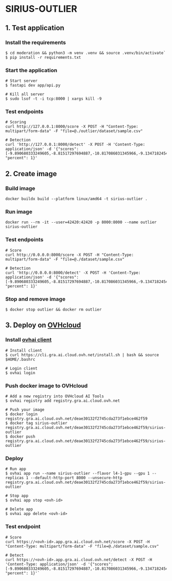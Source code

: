 # SIRIUS-OUTLIER

## 1. Test application

### Install the requirements
```
$ cd moderation && python3 -m venv .venv && source .venv/bin/activate`
$ pip install -r requirements.txt
```

### Start the application
```
# Start server
$ fastapi dev app/api.py

# Kill all server
$ sudo lsof -t -i tcp:8000 | xargs kill -9
```

### Test endpoints
```
# Scoring
curl http://127.0.0.1:8000/score -X POST -H "Content-Type: multipart/form-data" -F "file=@./outlier/dataset/sample.csv"

# Detection
curl 'http://127.0.0.1:8000/detect' -X POST -H 'Content-Type: application/json' -d '{"scores":[-9.890680333249605,-8.81517297694887,-10.817086031345966,-9.134718245421285,-9.136104401859312,-10.10892008829345,-9.246591666943132], "percent": 1}'
```

## 2. Create image

### Build image
```
docker buildx build --platform linux/amd64 -t sirius-outlier .
```
### Run image
```
docker run --rm -it --user=42420:42420 -p 8000:8000 --name outlier sirius-outlier
```

### Test endpoints
```
# Score
curl http://0.0.0.0:8000/score -X POST -H "Content-Type: multipart/form-data" -F "file=@./dataset/sample.csv"

# Detection
curl 'http://0.0.0.0:8000/detect' -X POST -H 'Content-Type: application/json' -d '{"scores":[-9.890680333249605,-8.81517297694887,-10.817086031345966,-9.134718245421285,-9.136104401859312,-10.10892008829345,-9.246591666943132], "percent": 1}'
```

### Stop and remove image
```
$ docker stop outlier && docker rm outlier
```

## 3. Deploy on [OVHcloud](https://help.ovhcloud.com/csm/en-public-cloud-ai-deploy-build-use-custom-image?id=kb_article_view&sysparm_article=KB0057405)

### Install [ovhai client](https://help.ovhcloud.com/csm/en-gb-public-cloud-ai-cli-install-client?id=kb_article_view&sysparm_article=KB0047844)
```
# Install client
$ curl https://cli.gra.ai.cloud.ovh.net/install.sh | bash && source $HOME/.bashrc

# Login client
$ ovhai login
```

### Push docker image to OVHcloud
```
# Add a new registry into OVHcloud AI Tools
$ ovhai registry add registry.gra.ai.cloud.ovh.net

# Push your image
$ docker login registry.gra.ai.cloud.ovh.net/deae30132f2745cda273f1ebce462f59
$ docker tag sirius-outlier registry.gra.ai.cloud.ovh.net/deae30132f2745cda273f1ebce462f59/sirius-outlier
$ docker push registry.gra.ai.cloud.ovh.net/deae30132f2745cda273f1ebce462f59/sirius-outlier
```

### Deploy
```
# Run app
$ ovhai app run --name sirius-outlier --flavor l4-1-gpu --gpu 1 --replicas 1 --default-http-port 8000 --unsecure-http registry.gra.ai.cloud.ovh.net/deae30132f2745cda273f1ebce462f59/sirius-outlier

# Stop app
$ ovhai app stop <ovh-id>

# Delete app
$ ovhai app delete <ovh-id>
```

### Test endpoint
```
# Score
curl https://<ovh-id>.app.gra.ai.cloud.ovh.net/score -X POST -H "Content-Type: multipart/form-data" -F "file=@./dataset/sample.csv"

# Detect
curl https://<ovh-id>.app.gra.ai.cloud.ovh.net/detect -X POST -H 'Content-Type: application/json' -d '{"scores":[-9.890680333249605,-8.81517297694887,-10.817086031345966,-9.134718245421285,-9.136104401859312,-10.10892008829345,-9.246591666943132], "percent": 1}'`
```
